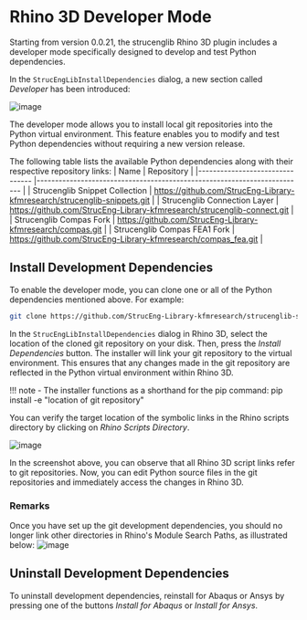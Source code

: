 # Rhino 3D Developer Mode
Starting from version 0.0.21, the strucenglib Rhino 3D plugin includes a developer mode specifically designed to develop and test Python dependencies.

In the `StrucEngLibInstallDependencies` dialog, a new section called _Developer_ has been introduced:

![image](https://github.com/StrucEng-Library-kfmresearch/strucenglib-website/assets/2311941/270e0ec4-e6a2-4629-94c6-c1607e18be18)

The developer mode allows you to install local git repositories into the Python virtual environment. This feature enables you to modify and test Python dependencies without requiring a new version release.

The following table lists the available Python dependencies along with their respective repository links:
| Name                           	| Repository                                                              	|
|--------------------------------	|-------------------------------------------------------------------------	|
| Strucenglib Snippet Collection 	| https://github.com/StrucEng-Library-kfmresearch/strucenglib-snippets.git   	|
| Strucenglib Connection Layer   	| https://github.com/StrucEng-Library-kfmresearch/strucenglib-connect.git 	|
| Strucenglib Compas Fork        	| https://github.com/StrucEng-Library-kfmresearch/compas.git              	|
| Strucenglib Compas FEA1 Fork   	| https://github.com/StrucEng-Library-kfmresearch/compas_fea.git          	|

## Install Development Dependencies
To enable the developer mode, you can clone one or all of the Python dependencies mentioned above. For example:

```sh
git clone https://github.com/StrucEng-Library-kfmresearch/strucenglib-snippets.git
```
In the `StrucEngLibInstallDependencies` dialog in Rhino 3D, select the location of the cloned git repository on your disk. Then, press the _Install Dependencies_ button.
The installer will link your git repository to the virtual environment.
This ensures that any changes made in the git repository are reflected in the Python virtual environment within Rhino 3D.

!!! note
    - The installer functions as a shorthand for the pip command: pip install -e "location of git repository"

You can verify the target location of the symbolic links in the Rhino scripts directory by clicking on _Rhino Scripts Directory_.

![image](https://github.com/StrucEng-Library-kfmresearch/strucenglib-website/assets/2311941/27e793a0-b83a-4b69-9fd2-833840a583bc)

In the screenshot above, you can observe that all Rhino 3D script links refer to git repositories. Now, you can edit Python source files in the git repositories and immediately access the changes in Rhino 3D.

### Remarks
Once you have set up the git development dependencies, you should no longer link other directories in Rhino's Module Search Paths, as illustrated below:
![image](https://github.com/StrucEng-Library-kfmresearch/strucenglib-website/assets/2311941/178e20a7-ffcb-4db3-a520-072021fa3852)


## Uninstall Development Dependencies
To uninstall development dependencies, reinstall for Abaqus or Ansys by pressing one of the buttons _Install for Abaqus_ or _Install for Ansys_. 
